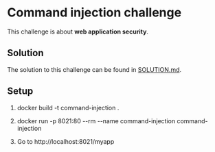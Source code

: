 # Command injection challenge

This challenge is about **⁠⁠⁠web application security**⁠⁠⁠.

## Solution
The solution to this challenge can be found in [SOLUTION.md](SOLUTION.md).

## Setup 
1. docker build -t command-injection .

2. docker run -p 8021:80 --rm --name command-injection command-injection

3. Go to http://localhost:8021/myapp

